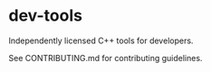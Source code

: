 dev-tools
=========

Independently licensed C++ tools for developers.

See CONTRIBUTING.md for contributing guidelines.
